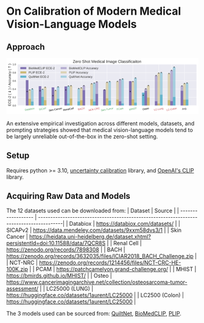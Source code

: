 # On Calibration of Modern Medical Vision-Language Models

## Approach

![alt text](./figs/zero_shot_acc_vs_ece2.png)

An extensive empirical investigation across different models, datasets, and prompting
strategies showed that medical vision-language models tend to be largely unreliable out-of-the-box in the zero-shot setting.

## Setup

Requires python >= 3.10, [uncertainty calibration](https://pypi.org/project/uncertainty-calibration/) library, and [OpenAI's CLIP](https://pypi.org/project/open-clip-torch/) library.

## Acquiring Raw Data and Models

The 12 datasets used can be downloaded from:
| Dataset            | Source                                                                                  |
| ------------------ | ----------------------------------------------------------------------------------------|
| Databiox           | https://databiox.com/datasets/                                                          |
| SICAPv2            | https://data.mendeley.com/datasets/9xxm58dvs3/1                                         |
| Skin Cancer        | https://heidata.uni-heidelberg.de/dataset.xhtml?persistentId=doi:10.11588/data/7QCR8S   |
| Renal Cell         | https://zenodo.org/records/7898308                                                      |
| BACH               | https://zenodo.org/records/3632035/files/ICIAR2018_BACH_Challenge.zip                   |
| NCT-NRC            | https://zenodo.org/records/1214456/files/NCT-CRC-HE-100K.zip                            |
| PCAM               | https://patchcamelyon.grand-challenge.org/                                              |
| MHIST              | https://bmirds.github.io/MHIST/                                                         |
| Osteo              | https://www.cancerimagingarchive.net/collection/osteosarcoma-tumor-assessment/          |
| LC25000 (LUNG)     | https://huggingface.co/datasets/1aurent/LC25000                                         |
| LC2500 (Colon)     | https://huggingface.co/datasets/1aurent/LC25000                                         |

The 3 models used can be sourced from: [QuiltNet](https://github.com/wisdomikezogwo/quilt1m), [BioMedCLIP](https://huggingface.co/microsoft/BiomedCLIP-PubMedBERT_256-vit_base_patch16_224), [PLIP](https://huggingface.co/vinid/plip).


